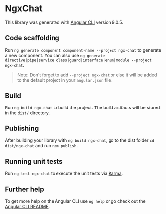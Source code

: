 # NgxChat

This library was generated with [Angular CLI](https://github.com/angular/angular-cli) version 9.0.5.

## Code scaffolding

Run `ng generate component component-name --project ngx-chat` to generate a new component. You can also use `ng generate directive|pipe|service|class|guard|interface|enum|module --project ngx-chat`.
> Note: Don't forget to add `--project ngx-chat` or else it will be added to the default project in your `angular.json` file. 

## Build

Run `ng build ngx-chat` to build the project. The build artifacts will be stored in the `dist/` directory.

## Publishing

After building your library with `ng build ngx-chat`, go to the dist folder `cd dist/ngx-chat` and run `npm publish`.

## Running unit tests

Run `ng test ngx-chat` to execute the unit tests via [Karma](https://karma-runner.github.io).

## Further help

To get more help on the Angular CLI use `ng help` or go check out the [Angular CLI README](https://github.com/angular/angular-cli/blob/master/README.md).
